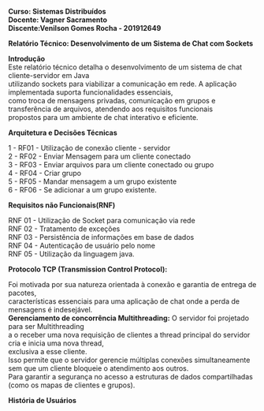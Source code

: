 **Curso: Sistemas Distribuídos**<br>
**Docente: Vagner Sacramento**<br>
**Discente:Venilson Gomes Rocha - 201912649**


**Relatório Técnico: Desenvolvimento de um Sistema de Chat com Sockets**


**Introdução**<br>
Este relatório técnico detalha o desenvolvimento de um sistema de chat cliente-servidor em Java<br>
utilizando sockets para viabilizar a comunicação em rede. A aplicação implementada suporta funcionalidades essenciais,<br>
como troca de mensagens privadas, comunicação em grupos e transferência de arquivos, atendendo aos requisitos funcionais<br>
propostos para um ambiente de chat interativo e eficiente.

**Arquitetura e Decisões Técnicas**

1 - RF01 - Utilização de conexão cliente - servidor<br>
2 - RF02 - Enviar Mensagem para um cliente conectado<br>
3 - RF03 - Enviar arquivos para um cliente conectado ou grupo<br>
4 - RF04 - Criar grupo<br>
5 - RF05 -  Mandar mensagem a um grupo existente<br>
6 - RF06 - Se adicionar a um grupo existente.<br>

**Requisitos não Funcionais(RNF)**

RNF 01 -  Utilização de Socket para comunicação via rede<br>
RNF 02 - Tratamento de exceções<br>
RNF 03 -  Persistência de informações em base de dados<br>
RNF 04 - Autenticação de usuário pelo nome<br>
RNF 05 - Utilização da linguagem java.<br>

**Protocolo TCP (Transmission Control Protocol):** 

Foi motivada por sua natureza orientada à conexão e garantia de entrega de pacotes,<br>
características essenciais para uma aplicação de chat onde a perda de mensagens é indesejável.<br>
**Gerenciamento de concorrência Multithreading:** O servidor foi projetado para ser Multithreading <br>
a o receber uma nova requisição de clientes a thread principal do servidor cria e inicia uma nova thread, <br>
exclusiva a esse cliente.<br>
Isso permite que o servidor gerencie múltiplas conexões simultaneamente sem que um cliente bloqueie o atendimento aos outros.<br>
Para garantir a segurança no acesso a estruturas de dados compartilhadas (como os mapas de clientes e grupos).

**História de Usuários**




